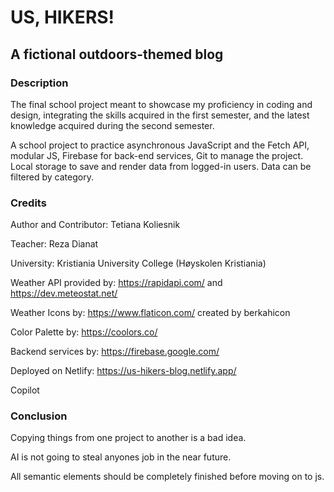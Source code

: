 # US, HIKERS!
## A fictional outdoors-themed blog

### Description
The final school project meant to showcase my proficiency in coding and design, integrating 
the skills acquired in the first semester, and the latest knowledge acquired during the 
second semester. 

A school project to practice asynchronous JavaScript and the Fetch API, modular JS, Firebase for back-end services, Git to manage the project. Local storage to save and render data from logged-in users. Data can be filtered by category. 


### Credits
Author and Contributor: Tetiana Koliesnik

Teacher: Reza Dianat

University: Kristiania University College (Høyskolen Kristiania)

Weather API provided by: https://rapidapi.com/ and https://dev.meteostat.net/

Weather Icons by: https://www.flaticon.com/ created by berkahicon

Color Palette by: https://coolors.co/

Backend services by: https://firebase.google.com/

Deployed on Netlify: https://us-hikers-blog.netlify.app/

Copilot

### Conclusion
Copying things from one project to another is a bad idea.

AI is not going to steal anyones job in the near future.

All semantic elements should be completely finished before moving on to js.

